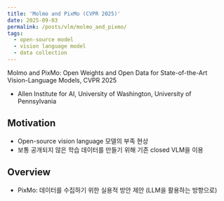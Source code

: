 ```yaml
---
title: 'Molmo and PixMo (CVPR 2025)'
date: 2025-09-03
permalink: /posts/vlm/molmo_and_pixmo/
tags:
  - open-source model
  - vision language model
  - data collection
---
```


Molmo and PixMo: Open Weights and Open Data for State-of-the-Art Vision-Language Models, CVPR 2025
- Allen Institute for AI, University of Washington, University of Pennsylvania

Motivation
-----
- Open-source vision language 모델의 부족 현상
- 보통 공개되지 않은 학습 데이터를 만들기 위해 기존 closed VLM을 이용

Overview
-----
- PixMo: 데이터를 수집하기 위한 실용적 방안 제안 (LLM을 활용하는 방향으로)
